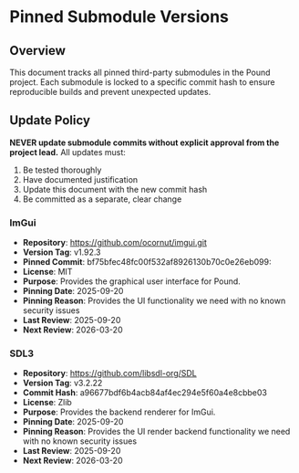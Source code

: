 # Pinned Submodule Versions

## Overview
This document tracks all pinned third-party submodules in the Pound project. Each submodule is locked to a specific commit hash to ensure reproducible builds and prevent unexpected updates.

## Update Policy
**NEVER update submodule commits without explicit approval from the project lead.** All updates must:
1. Be tested thoroughly
2. Have documented justification
3. Update this document with the new commit hash
4. Be committed as a separate, clear change

### ImGui
- **Repository**: https://github.com/ocornut/imgui.git
- **Version Tag**: v1.92.3
- **Pinned Commit**: bf75bfec48fc00f532af8926130b70c0e26eb099:
- **License**: MIT
- **Purpose**: Provides the graphical user interface for Pound.
- **Pinning Date**: 2025-09-20
- **Pinning Reason**: Provides the UI functionality we need with no known security issues
- **Last Review**: 2025-09-20
- **Next Review**: 2026-03-20

### SDL3
- **Repository**: https://github.com/libsdl-org/SDL
- **Version Tag**: v3.2.22
- **Commit Hash**: a96677bdf6b4acb84af4ec294e5f60a4e8cbbe03
- **License**: Zlib
- **Purpose**: Provides the backend renderer for ImGui.
- **Pinning Date**: 2025-09-20
- **Pinning Reason**: Provides the UI render backend functionality we need with no known security issues
- **Last Review**: 2025-09-20
- **Next Review**: 2026-03-20

